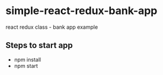 # simple-react-redux-bank-app

react redux class - bank app example

## Steps to start app

- npm install
- npm start
